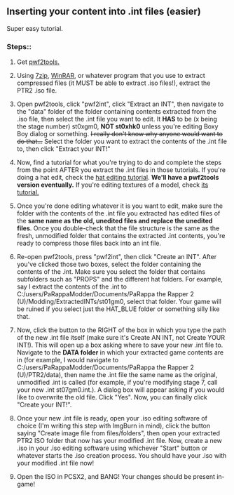 ## Inserting your content into .int files (easier)

Super easy tutorial.

### Steps::

1. Get [pwf2tools.](http://ptrguide.github.io/pwf2tools-v9.zip)

2. Using [7zip](https://www.7-zip.org/), [WinRAR](https://rarlab.com/download.htm), or whatever program that you use to extract compressed files (it MUST be able to extract .iso files!), extract the PTR2 .iso file.

3. Open pwf2tools, click "pwf2int", click "Extract an INT", then navigate to the "data" folder of the folder containing contents extracted from the .iso file, then select the .int file you want to edit. It **HAS** to be (x being the stage number) st0xgm0, **NOT st0xhk0** unless you're editing Boxy Boy dialog or something. ~~I really don't know why anyone would want to do that...~~ Select the folder you want to extract the contents of the .int file to, then click "Extract your INT!"

4. Now, find a tutorial for what you're trying to do and complete the steps from the point AFTER you extract the .int files in those tutorials. If you're doing a hat edit, check the [hat editing tutorial](https://ptrguide.github.io/hat-editing). **We'll have a pwf2tools version eventually.** If you're editing textures of a model, check [its tutorial.](https://ptrguide.github.io/edit-textures-of-models) 

5. Once you're done editing whatever it is you want to edit, make sure the folder with the contents of the .int file you extracted has edited files of the **same name as the old, unedited files and replace the unedited files**. Once you double-check that the file structure is the same as the fresh, unmodified folder that contains the extracted .int contents, you're ready to compress those files back into an int file. 

6. Re-open pwf2tools, press "pwf2int", then click "Create an INT". After you've clicked those two boxes, select the folder containing the contents of the .int. Make sure you select the folder that contains subfolders such as "PROPS" and the different hat folders. For example, say I extract the contents of the .int to C:/users/PaRappaModder/Documents/PaRappa the Rapper 2 (U)/Modding/ExtractedINTs/st01gm0, select that folder. Your game will be ruined if you select just the HAT_BLUE folder or something silly like that. 

7. Now, click the button to the RIGHT of the box in which you type the path of the new .int file itself (make sure it's Create AN INT, not Create YOUR INT!). This will open up a box asking where to save your new .int file to. Navigate to the **DATA folder** in which your extracted game contents are in (for example, I would navigate to C:/users/PaRappaModder/Documents/PaRappa the Rapper 2 (U)/PTR2/data), then name the .int file the same name as the original, unmodified .int is called (for example, if you're modifying stage 7, call your new .int st07gm0.int.). A dialog box will appear asking if you would like to overwrite the old file. Click "Yes". Now, you can finally click "Create your INT!".

8. Once your new .int file is ready, open your .iso editing software of choice (I'm writing this step with ImgBurn in mind), click the button saying "Create image file from files/folders", then open your extracted PTR2 ISO folder that now has your modified .int file. Now, create a new .iso in your .iso editing software using whichever "Start" button or whatever starts the .iso creation process. You should have your .iso with your modified .int file now!

9. Open the ISO in PCSX2, and BANG! Your changes should be present in-game!
